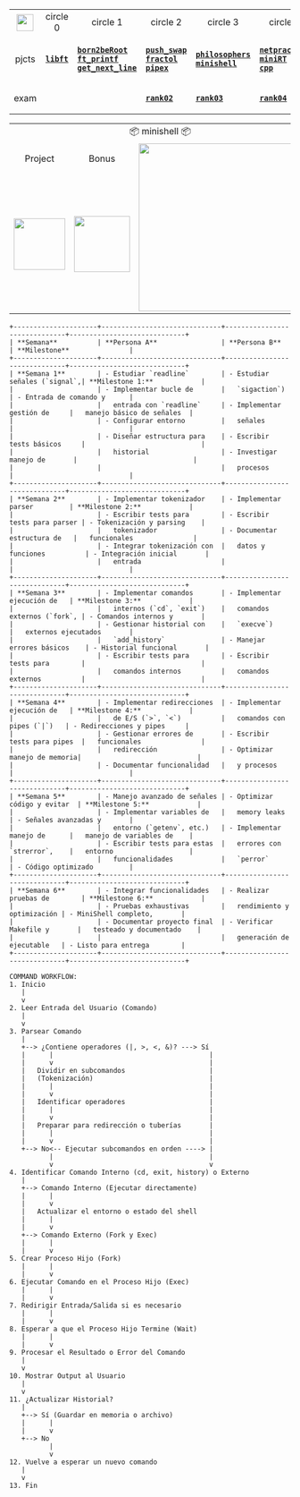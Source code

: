 <div align="center">

<table>
  <tr>
    <th align="center"><a href="https://github.com/LLuisPP/42Cursus/tree/main/"> <img width="30" align="center" src="https://github.com/user-attachments/assets/ac216672-a141-48be-bc53-ae13dd35c799"></a></th>
    <td align="center"> circle 0 </td>
    <td align="center"> circle 1 </td>
    <td align="center"> circle 2 </td>
    <td align="center"> circle 3 </td>
    <td align="center"> circle 4 </td>
  </tr>
  <tr>
    <td align="center">pjcts</td>
    <td align="center">

[**`libft`**](https://github.com/LLuisPP/42Cursus/tree/main/libft)
    </td>
    <td align="left">

  [**`born2beRoot`**](https://github.com/LLuisPP/42Cursus/tree/main/Born2beRoot)<br>
  [**`ft_printf`**](https://github.com/LLuisPP/42Cursus/tree/main/ft_printf)<br>
  [**`get_next_line`**](https://github.com/LLuisPP/42Cursus/tree/main/get_next_line)
    </td>
    <td align="left">

[**`push_swap`**](https://github.com/LLuisPP/42Cursus/tree/main/push_swap)<br>
[**`fractol`**](https://github.com/LLuisPP/42Cursus/tree/main/fractol)<br>
[**`pipex`**](https://github.com/LLuisPP/42Cursus/tree/main/pipex)
    </td>
    <td align="left">

[**`philosophers`**](https://github.com/LLuisPP/42Cursus/tree/main/philosophers)<br>
[**`minishell`**](https://github.com/LLuisPP/42Cursus/tree/main/minishell)
    </td>
    <td align="left">

[**`netpractice`**]()<br>
[**`miniRT`**]()<br>
[**`cpp`**]()
    </td>
  </tr>
  <tr>
    <td align="center">exam</td>
    <td></td>
    <td></td>
    <td>
      
[**`rank02`**](https://github.com/LLuisPP/42-Exams/tree/main/rank02)</td>
    <td>
[**`rank03`**](https://github.com/LLuisPP/42-Exams-rank03)</td>
  <td>
    
[**`rank04`**](https://github.com/LLuisPP/42-exams-rank04)</td>
  </tr>
</table>

<div align="center">

<table>
  <tr>
    <td colspan="4" align="center">📦 minishell 📦</td>
  </tr>
  <tr>
    <td align="center">Project</td>
    <td align="center">Bonus</td>
    <td rowspan="2" align="center"><img width="300" src="https://github.com/user-attachments/assets/eeb9a92d-d3ee-4c0f-8d49-609c2f6da845"></td>
  </tr>
  <tr>
    <td><img width="92" src="https://github.com/user-attachments/assets/23788390-25b9-4723-80a6-a41e72e66eac"></td>
    <td><img width="100" src="https://github.com/LLuisPP/42Cursus/assets/116104082/0df7dd81-56fb-4929-a023-67c7386906dc"></td>
  </tr>
</table>

</div>

</div>
<div align="left">

```
+---------------------+------------------------------+------------------------------+-----------------------------+
| **Semana**          | **Persona A**                | **Persona B**                | **Milestone**               |
+---------------------+------------------------------+------------------------------+-----------------------------+
| **Semana 1**        | - Estudiar `readline`        | - Estudiar señales (`signal`,| **Milestone 1:**            |
|                     | - Implementar bucle de       |   `sigaction`)               | - Entrada de comando y      |
|                     |   entrada con `readline`     | - Implementar gestión de     |   manejo básico de señales  |
|                     | - Configurar entorno         |   señales                    |                             |
|                     | - Diseñar estructura para    | - Escribir tests básicos     |                             |
|                     |   historial                  | - Investigar manejo de       |                             |
|                     |                              |   procesos                   |                             |
+---------------------+------------------------------+------------------------------+-----------------------------+
| **Semana 2**        | - Implementar tokenizador    | - Implementar parser         | **Milestone 2:**            |
|                     | - Escribir tests para        | - Escribir tests para parser | - Tokenización y parsing    |
|                     |   tokenizador                | - Documentar estructura de   |   funcionales               |
|                     | - Integrar tokenización con  |   datos y funciones          | - Integración inicial       |
|                     |   entrada                    |                              |                             |
+---------------------+------------------------------+------------------------------+-----------------------------+
| **Semana 3**        | - Implementar comandos       | - Implementar ejecución de   | **Milestone 3:**            |
|                     |   internos (`cd`, `exit`)    |   comandos externos (`fork`, | - Comandos internos y       |
|                     | - Gestionar historial con    |   `execve`)                  |   externos ejecutados       |
|                     |   `add_history`              | - Manejar errores básicos    | - Historial funcional       |
|                     | - Escribir tests para        | - Escribir tests para        |                             |
|                     |   comandos internos          |   comandos externos          |                             |
+---------------------+------------------------------+------------------------------+-----------------------------+
| **Semana 4**        | - Implementar redirecciones  | - Implementar ejecución de   | **Milestone 4:**            |
|                     |   de E/S (`>`, `<`)          |   comandos con pipes (`|`)   | - Redirecciones y pipes     |
|                     | - Gestionar errores de       | - Escribir tests para pipes  |   funcionales               |
|                     |   redirección                | - Optimizar manejo de memoria|                             |
|                     | - Documentar funcionalidad   |   y procesos                 |                             |
+---------------------+------------------------------+------------------------------+-----------------------------+
| **Semana 5**        | - Manejo avanzado de señales | - Optimizar código y evitar  | **Milestone 5:**            |
|                     | - Implementar variables de   |   memory leaks               | - Señales avanzadas y       |
|                     |   entorno (`getenv`, etc.)   | - Implementar manejo de      |   manejo de variables de    |
|                     | - Escribir tests para estas  |   errores con `strerror`,    |   entorno                   |
|                     |   funcionalidades            |   `perror`                   | - Código optimizado         |
+---------------------+------------------------------+------------------------------+-----------------------------+
| **Semana 6**        | - Integrar funcionalidades   | - Realizar pruebas de        | **Milestone 6:**            |
|                     | - Pruebas exhaustivas        |   rendimiento y optimización | - MiniShell completo,       |
|                     | - Documentar proyecto final  | - Verificar Makefile y       |   testeado y documentado    |
|                     |                              |   generación de ejecutable   | - Listo para entrega        |
+---------------------+------------------------------+------------------------------+-----------------------------+
```


```
COMMAND WORKFLOW:
1. Inicio
   |
   v
2. Leer Entrada del Usuario (Comando)
   |
   v
3. Parsear Comando
   |
   +--> ¿Contiene operadores (|, >, <, &)? ---> Sí
   |      |                                       |
   |      v                                       |
   |   Dividir en subcomandos                     |
   |   (Tokenización)                             |
   |      |                                       |
   |      v                                       |
   |   Identificar operadores                     |
   |      |                                       |
   |      v                                       |
   |   Preparar para redirección o tuberías       |
   |      |                                       |
   |      v                                       |
   +--> No<-- Ejecutar subcomandos en orden ----> |
          |                                       |
          v                                       v
4. Identificar Comando Interno (cd, exit, history) o Externo
   |
   +--> Comando Interno (Ejecutar directamente)  
   |      |  
   |      v  
   |   Actualizar el entorno o estado del shell
   |      |
   |      v
   +--> Comando Externo (Fork y Exec)
   |      |
   |      v
5. Crear Proceso Hijo (Fork)
   |      |
   |      v
6. Ejecutar Comando en el Proceso Hijo (Exec)
   |      |
   |      v
7. Redirigir Entrada/Salida si es necesario
   |      |
   |      v
8. Esperar a que el Proceso Hijo Termine (Wait)
   |      |
   |      v
9. Procesar el Resultado o Error del Comando
   |
   v
10. Mostrar Output al Usuario
   |
   v
11. ¿Actualizar Historial?
   |
   +--> Sí (Guardar en memoria o archivo)
   |      |
   |      v
   +--> No
          |
          v
12. Vuelve a esperar un nuevo comando
   |
   v
13. Fin

```

</div>
